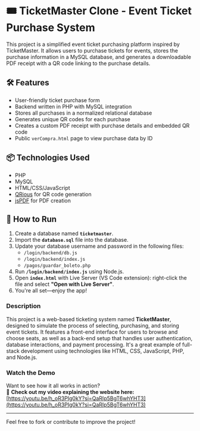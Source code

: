 # 🎟️ TicketMaster Clone - Event Ticket Purchase System

This project is a simplified event ticket purchasing platform inspired by TicketMaster. It allows users to purchase tickets for events, stores the purchase information in a MySQL database, and generates a downloadable PDF receipt with a QR code linking to the purchase details.

## 🛠️ Features

- User-friendly ticket purchase form  
- Backend written in PHP with MySQL integration  
- Stores all purchases in a normalized relational database  
- Generates unique QR codes for each purchase  
- Creates a custom PDF receipt with purchase details and embedded QR code  
- Public `verCompra.html` page to view purchase data by ID  

## 📦 Technologies Used

- PHP  
- MySQL  
- HTML/CSS/JavaScript  
- [QRious](https://github.com/neocotic/qrious) for QR code generation  
- [jsPDF](https://github.com/parallax/jsPDF) for PDF creation  


## 🚀 How to Run

1. Create a database named **`ticketmaster`**.  
2. Import the **`database.sql`** file into the database.  
3. Update your database username and password in the following files:  
   - `/login/backend/db.js`  
   - `/login/backend/index.js`  
   - `/pagos/guardar_boleto.php`  
4. Run **`/login/backend/index.js`** using Node.js.  
5. Open **`index.html`** with Live Server (VS Code extension): right-click the file and select **"Open with Live Server"**.  
6. You're all set—enjoy the app!


### Description

This project is a web-based ticketing system named **TicketMaster**, designed to simulate the process of selecting, purchasing, and storing event tickets. It features a front-end interface for users to browse and choose seats, as well as a back-end setup that handles user authentication, database interactions, and payment processing. It's a great example of full-stack development using technologies like HTML, CSS, JavaScript, PHP, and Node.js.

### Watch the Demo

Want to see how it all works in action?  
🎥 **Check out my video explaining the website here:**  
[https://youtu.be/h_oR3PIg0kY?si=QaRIp5BgT6whYHT3](https://youtu.be/h_oR3PIg0kY?si=QaRIp5BgT6whYHT3)


---

Feel free to fork or contribute to improve the project!
